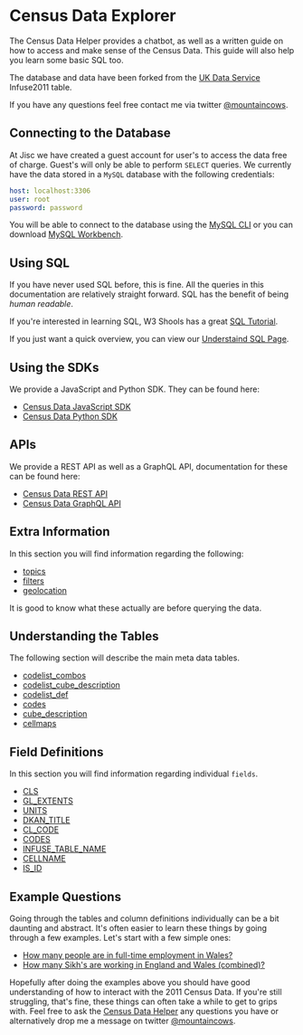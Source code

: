 # Census Data Explorer

The Census Data Helper provides a chatbot, as well as a written guide on how to access and make sense of the Census Data. This guide will also help you learn some basic SQL too.

The database and data have been forked from the [UK Data Service](https://www.ukdataservice.ac.uk/) Infuse2011 table.

If you have any questions feel free contact me via twitter [@mountaincows](https://twitter.com/mountaincows).

## Connecting to the Database

At Jisc we have created a guest account for user's to access the data free of charge. Guest's will only be able to perform `SELECT` queries. We currently have the data stored in a `MySQL` database with the following credentials:

```yaml
host: localhost:3306
user: root
password: password
```

You will be able to connect to the database using the [MySQL CLI](https://dev.mysql.com/downloads/mysql/) or you can download [MySQL Workbench](https://www.mysql.com/products/workbench/).

## Using SQL
If you have never used SQL before, this is fine. All the queries in this documentation are relatively straight forward. SQL has the benefit of being *human readable*.

If you're interested in learning SQL, W3 Shools has a great [SQL Tutorial](https://www.w3schools.com/sql/default.asp).

If you just want a quick overview, you can view our [Understaind SQL Page](understanding_sql.md).

## Using the SDKs

We provide a JavaScript and Python SDK. They can be found here:

- [Census Data JavaScript SDK](http://google.com)
- [Census Data Python SDK](http://google.com)

## APIs

We provide a REST API as well as a GraphQL API, documentation for these can be found here:

- [Census Data REST API](https://github.com/nathansainsbury/census-data-explorer-api)
- [Census Data GraphQL API](https://github.com/nathansainsbury/census-data-explorer-graphql)

## Extra Information

In this section you will find information regarding the following:

- [topics](topics.md)
- [filters](filters.md)
- [geolocation](geolocation.md)

It is good to know what these actually are before querying the data.

## Understanding the Tables

The following section will describe the main meta data tables.

- [codelist_combos](tables/codelist_combos.md)
- [codelist_cube_description](tables/codelist_cube_description.md)
- [codelist_def](tables/codelist_def.md)
- [codes](tables/codes.md)
- [cube_description](tables/cube_description.md)
- [cellmaps](tables/cellmaps.md)

## Field Definitions

In this section you will find information regarding individual `fields`.

- [CLS](fields/cls.md)
- [GL_EXTENTS](fields/gl_extents.md)
- [UNITS](fields/units.md)
- [DKAN_TITLE](fields/dkan_title.md)
- [CL_CODE](fields/cl_code.md)
- [CODES](fields/codes.md)
- [INFUSE_TABLE_NAME](fields/infuse_table_name.md)
- [CELLNAME](fields/cellname.md)
- [IS_ID](fields/is_id.md)

## Example Questions

Going through the tables and column definitions individually can be a bit daunting and abstract. It's often easier to learn these things by going through a few examples. Let's start with a few simple ones:

- [How many people are in full-time employment in Wales?](examples/example_1.md)
- [How many Sikh's are working in England and Wales (combined)?](examples/example_2.md)

Hopefully after doing the examples above you should have good understanding of how to interact with the 2011 Census Data. If you're still struggling, that's fine, these things can often take a while to get to grips with. Feel free to ask the [Census Data Helper]() any questions you have or alternatively drop me a message on twitter [@mountaincows](https://twitter.com/mountaincows).
